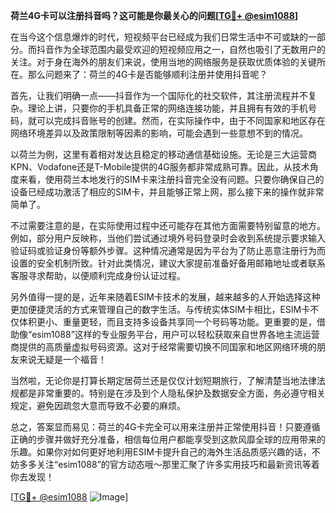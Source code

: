 **荷兰4G卡可以注册抖音吗？这可能是你最关心的问题[[TG💪+ @esim1088](https://t.me/s/esim1088)]**

在当今这个信息爆炸的时代，短视频平台已经成为我们日常生活中不可或缺的一部分。而抖音作为全球范围内最受欢迎的短视频应用之一，自然也吸引了无数用户的关注。对于身在海外的朋友们来说，使用当地的网络服务是获取优质体验的关键所在。那么问题来了：荷兰的4G卡是否能够顺利注册并使用抖音呢？

首先，让我们明确一点——抖音作为一个国际化的社交软件，其注册流程并不复杂。理论上讲，只要你的手机具备正常的网络连接功能，并且拥有有效的手机号码，就可以完成抖音账号的创建。然而，在实际操作中，由于不同国家和地区存在网络环境差异以及政策限制等因素的影响，可能会遇到一些意想不到的情况。

以荷兰为例，这里有着相对发达且稳定的移动通信基础设施。无论是三大运营商KPN、Vodafone还是T-Mobile提供的4G服务都非常成熟可靠。因此，从技术角度来看，使用荷兰本地发行的SIM卡来注册抖音完全没有问题。只要你确保自己的设备已经成功激活了相应的SIM卡，并且能够正常上网，那么接下来的操作就非常简单了。

不过需要注意的是，在实际使用过程中还可能存在其他方面需要特别留意的地方。例如，部分用户反映称，当他们尝试通过境外号码登录时会收到系统提示要求输入验证码或验证身份等额外步骤。这种情况通常是因为平台为了防止恶意注册行为而设置的安全机制所致。针对此类情况，建议大家提前准备好备用邮箱地址或者联系客服寻求帮助，以便顺利完成身份认证过程。

另外值得一提的是，近年来随着ESIM卡技术的发展，越来越多的人开始选择这种更加便捷灵活的方式来管理自己的数字生活。与传统实体SIM卡相比，ESIM卡不仅体积更小、重量更轻，而且支持多设备共享同一个号码等功能。更重要的是，借助像“esim1088”这样的专业服务平台，用户可以轻松获取来自世界各地主流运营商提供的高质量虚拟号码资源。这对于经常需要切换不同国家和地区网络环境的朋友来说无疑是一个福音！

当然啦，无论你是打算长期定居荷兰还是仅仅计划短期旅行，了解清楚当地法律法规都是非常重要的。特别是在涉及到个人隐私保护及数据安全方面，务必遵守相关规定，避免因疏忽大意而导致不必要的麻烦。

总之，答案显而易见：荷兰的4G卡完全可以用来注册并正常使用抖音！只要遵循正确的步骤并做好充分准备，相信每位用户都能享受到这款风靡全球的应用带来的乐趣。如果你对如何更好地利用ESIM卡提升自己的海外生活品质感兴趣的话，不妨多多关注“esim1088”的官方动态哦～那里汇聚了许多实用技巧和最新资讯等着你去发现！

[[TG💪+ @esim1088](https://t.me/s/esim1088) ![Image](https://i.postimg.cc/4NQfJmqS/Snipaste-2025-05-13-00-14-12.png)]